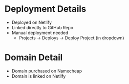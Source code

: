 # Deployment Details
- Deployed on Netlify
- Linked directly to GitHub Repo
- Manual deployment needed
   - Projects -> Deploys -> Deploy Project (in dropdown)

# Domain Detail
- Domain purchased on Namecheap
- Domain is linked on Netlify

